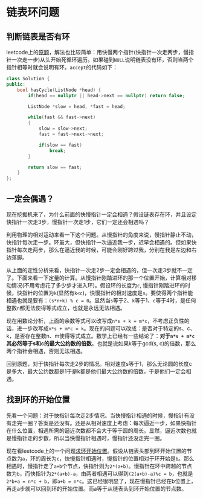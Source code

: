 


# 链表环问题

## 判断链表是否有环
leetcode上的[原题](https://leetcode.com/problems/linked-list-cycle/description/)，解法也比较简单：用快慢两个指针(快指针一次走两步，慢指针一次走一步)从头开始死循环遍历。如果碰到`NULL`说明链表没有环，否则当两个指针相等时就会说明有环。`accept`的代码如下：

```cpp
class Solution {
public:
    bool hasCycle(ListNode *head) {
        if(head == nullptr || head->next == nullptr) return false;

        ListNode *slow = head, *fast = head;

        while(fast && fast->next)
        {
            slow = slow->next;
            fast = fast->next->next;

            if(slow == fast)
                break;
        }

        return slow == fast;
    }
};
```

## 一定会偶遇？
现在挖掘机来了，为什么前面的快慢指针一定会相遇？假设链表存在环，并且设定快指针一次走3步，慢指针一次走1步，它们一定还会相遇吗？

利用物理的相对运动来看一下这个问题。从慢指针的角度来说，慢指针静止不动，快指针每次走一步。环虽大，但快指针一次逼近我一步，迟早会相遇的。但如果快指针每次走两步，那么在逼近我的时候，可能会刚好跨过我，分别在我是左边和右边落脚。

从上面的定性分析来看，快指针一次走2步一定会相遇的，但一次走3步就不一定了。下面来看一下定量的计算。从慢指针刚踏进环的那一个位置开始，计算相对移动情况(不用考虑花了多少步才进入环)。假设环的长度为`c`, 慢指针刚踏进环的时候，快指针的位置为`k`(显然有`k<c`)，快慢指针的相对速度是`s`。要使得两个指针能相遇也就是要有：`(s*n+k) % c = 0`。显然当`s`等于2、`k`等于1、`c`等于4时，是任何整数`n`都无法使得等式成立，也就是永远无法相遇。

现在用数论分析，上面的余数等式可以改写成`n*s + k = m*c`，不考虑正负性的话，进一步改写成`n*s + m*c = k`。现在的问题可以改成：是否对于特定的s、c、k，是否存在整数n、m使得等式成立。数学上已经有一些结论了：**对于`n*s + m*c`其必然等于s和c的最大公约数的倍数**。也就是说如果k等于gcd(s, c)的倍数，那么两个指针会相遇，否则无法相遇。

回到原题，对于快指针每次走2步的情况。相对速度s等于1，那么无论圆的长度c是多大，最大公约数都是1于是k都是他们最大公约数的倍数，于是他们一定会相遇。


## 找到环的开始位置
先看一个问题：对于快指针每次走2步情况。当快慢指针相遇的时候，慢指针有没有走完一圈？答案是还没有。还是从相对速度上考虑：每次逼近一步，如果快指针在什么位置，相遇所需的逼近次数都不会大于等于圆的周长。显然，逼近次数也就是慢指针走的步数，所以当快慢指针相遇时，慢指针还没走完一圈。

现在看leetcode上的一个问题[求环开始位置](https://leetcode.com/problems/linked-list-cycle-ii/description/)。假设从链表头部到环开始位置的节点数为`a`，环的周长为`c`，快慢指针相遇时，慢指针的位置相对于环开始是`b`。那么相遇时，慢指针走了`a+b`个节点，快指针则为`2*(a+b)`。慢指针在环中跨越的节点数为`b`，而快指针为`2*(a+b)-a`，由两者相遇可以得到`(2(a+b)-a)%c = b`，也就是`2*b+a = n*c + b`，即`a+b = n*c`。这已经很明显了，现在慢指针已经在b位置上，再走a步就可以回到环的开始位置。而a等于从链表头到环开始位置的节点数。

